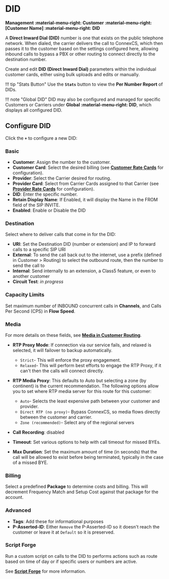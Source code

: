 # DID
**Management :material-menu-right: Customer :material-menu-right: [Customer Name] :material-menu-right: DID**

A **Direct Inward Dial (DID)** number is one that exists on the public telephone network. When dialed, the carrier delivers the call to ConnexCS, which then passes it to the customer based on the settings configured here, allowing inbound calls to bypass a PBX or other routing to connect directly to the destination number. 

Create and edit **DID (Direct Inward Dial)** parameters within the individual customer cards, either using bulk uploads and edits or manually. 

!!! tip "Stats Button"
    Use the **`Stats`** button to view the **Per Number Report** of DIDs.
    
!!! note "Global DID"
    DID may also be configured and managed for specific Customers or Carriers under **Global :material-menu-right: DID**, which displays all configured DID.
    


## Configure DID
Click the **`+`** to configure a new DID:

### Basic
+ **Customer**: Assign the number to the customer.
+ **Customer Card**: Select the desired billing (see [**Customer Rate Cards**](https://docs.connexcs.com/customer-ratecard/) for configuration).
+ **Provider**: Select the Carrier desired for routing.
+ **Provider Card**: Select from Carrier Cards assigned to that Carrier (see [**Provider Rate Cards**](https://docs.connexcs.com/provider-ratecard/) for configuration).
+ **DID**: Enter the specific number. 
+ **Retain Display Name**: If Enabled, it will display the Name in the FROM field of the SIP INVITE. 
+ **Enabled**: Enable or Disable the DID

### Destination
Select where to deliver calls that come in for the DID:

+ **URI**: Set the Destination DID (number or extension) and IP to forward calls to a specific SIP URI
+ **External**: To send the call back out to the internet, use a prefix (defined in Customer > Routing) to select the outbound route, then the number to send the call to
+ **Internal**: Send internally to an extension, a Class5 feature, or even to another customer
+ **Circuit Test**: *in progress*


### Capacity Limits
Set maximum number of INBOUND concurrent calls in **Channels**, and Calls Per Second (CPS) in **Flow Speed**. 

### Media
For more details on these fields, see [**Media in Customer Routing**](https://docs.connexcs.com/customer/routing/#media). 

+ **RTP Proxy Mode**: If connection via our service fails, and relaxed is selected, it will failover to backup automatically.
    + `Strict`- This will enforce the proxy engagement. 
    + `Relaxed`- This will perform best efforts to engage the RTP Proxy, if it can't then the calls will connect directly.

+  **RTP Media Proxy**: This defaults to Auto but selecting a zone (by continent) is the current recommendation. The following options allow you to set where RTP media server for this route for this customer:
    + `Auto`- Selects the least expensive path between your customer and provider.
    + `Direct RTP (no proxy)`- Bypass ConnexCS, so media flows directly between the customer and carrier. 
    + `Zone (recommended)`- Select any of the regional servers

+ **Call Recording**: disabled
+ **Timeout**: Set various options to help with call timeout for missed BYEs.
+ **Max Duration**: Set the maximum amount of time (in seconds) that the call will be allowed to exist before being terminated, typically in the case of a missed BYE.

### Billing
Select a predefined **Package** to determine costs and billing. This will decrement Frequency Match and Setup Cost against that package for the account. 

### Advanced

+ **Tags**: Add these for informational purposes
+ **P-Asserted-ID**: Either `Remove` the P-Asserted-ID so it doesn't reach the customer or leave it at `Default` so it is preserved. 

### Script Forge
Run a custom script on calls to the DID to performs actions such as route based on time of day or if specific users or numbers are active. 

See [**Script Forge**](https://docs.connexcs.com/developers/scriptforge/) for more information. 


